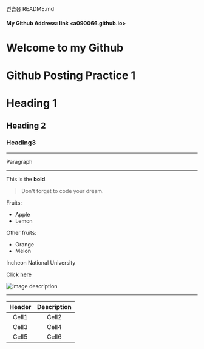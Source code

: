 연습용 README.md

#### My Github Address: link <a090066.github.io>

Welcome to my Github
======================
# Github Posting Practice 1



# Heading 1
## Heading 2
### Heading3

<!-- Line -->
___

Paragraph

<!-- Line -->
___

<!-- Text attributes -->
This is the **bold**.

<!-- Quote -->
> Don't forget to code your dream.

<!-- Bullet list -->
Fruits:
* Apple
* Lemon

Other fruits:
* Orange
* Melon

<!-- Link --> Incheon National University
Click [here](https://www.inu.ac.kr/mbshome/mbs/inu/index.do)

<!-- Image -->
![image description](https://biz.chosun.com/resizer/bde7pPzwUIkec42Twr68irkUo3M=/526x394/smart/cloudfront-ap-northeast-1.images.arcpublishing.com/chosunbiz/BQCOR5UZFAKDCWY352IYEF25NY.jpg)




<!-- Line -->
___

<!-- Table --> <!-- 이렇게 주석처리 하는 것 -->
|Header|Description|
|:--:|:--:|
|Cell1|Cell2|
|Cell3|Cell4|
|Cell5|Cell6|







